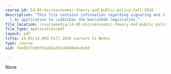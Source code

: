 ```yaml
---
course_id: 14-03-microeconomic-theory-and-public-policy-fall-2016
description: "This file contains information regarding signaling and statistical discrimination:\
  \ An application to \u201Cban the box\u201D legislation."
file_location: /coursemedia/14-03-microeconomic-theory-and-public-policy-fall-2016/f4e8377e9dfd2a65a35ca84d0e4c6e9d_MIT14_03F16_lec21.pdf
file_type: application/pdf
layout: pdf
title: 14.03/14.003 Fall 2016 Lecture 21 Notes
type: course
uid: f4e8377e9dfd2a65a35ca84d0e4c6e9d

---
```

None